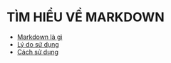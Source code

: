 # TÌM HIỂU VỀ MARKDOWN
- [Markdown là gì](https://www.markdownguide.org/cheat-sheet/)
- [Lý do sử dụng](https://www.markdownguide.org/cheat-sheet/) 
- [Cách sử dụng](https://www.markdownguide.org/cheat-sheet/)
